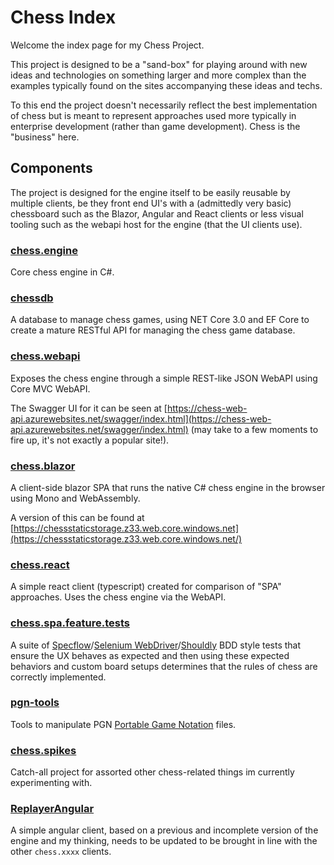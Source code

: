 # Chess Index

Welcome the index page for my Chess Project.

This project is designed to be a "sand-box" for playing around with new ideas and technologies on something larger and more complex than the examples typically found on the sites accompanying these ideas and techs.

To this end the project doesn't necessarily reflect the best implementation of chess but is meant to represent approaches used more typically in enterprise development (rather than game development). Chess is the "business" here.

## Components

The project is designed for the engine itself to be easily reusable by multiple clients, be they front end UI's with a (admittedly very basic) chessboard such as the Blazor, Angular and React clients or less visual tooling such as the webapi host for the engine (that the UI clients use).

### [chess.engine](https://github.com/Chrislee187/chess.engine)

Core chess engine in C#.

### [chessdb](https://github.com/Chrislee187/chess.db)

A database to manage chess games, using NET Core 3.0 and EF Core to create a mature RESTful API for managing the chess game database.

### [chess.webapi](https://github.com/Chrislee187/chess.webapi)

Exposes the chess engine through a simple REST-like JSON WebAPI using Core MVC WebAPI.

The Swagger UI for it can be seen at [https://chess-web-api.azurewebsites.net/swagger/index.html](https://chess-web-api.azurewebsites.net/swagger/index.html) (may take to a few moments to fire up, it's not exactly a popular site!).

### [chess.blazor](https://github.com/Chrislee187/chess.blazor)

A client-side blazor SPA that runs the native C# chess engine in the browser using Mono and WebAssembly.

A version of this can be found at [https://chessstaticstorage.z33.web.core.windows.net](https://chessstaticstorage.z33.web.core.windows.net/)

### [chess.react](https://github.com/Chrislee187/chess.reactredux)

A simple react client (typescript) created for comparison of "SPA" approaches. Uses the chess engine via the WebAPI.

### [chess.spa.feature.tests](https://github.com/Chrislee187/chess.spa.feature.tests)

A suite of [Specflow](https://specflow.org/)/[Selenium WebDriver](https://www.seleniumhq.org/)/[Shouldly](http://docs.shouldly-lib.net/v2.4.0/docs) BDD style tests that ensure the UX behaves as expected and then using these expected behaviors and custom board setups determines that the rules of chess are correctly implemented.

### [pgn-tools](https://github.com/Chrislee187/pgn-tools)

Tools to manipulate PGN [Portable Game Notation](https://en.wikipedia.org/wiki/Portable_Game_Notation) files.

### [chess.spikes](https://github.com/Chrislee187/chess.spikes)

Catch-all project for assorted other chess-related things im currently experimenting with.

### [ReplayerAngular](https://github.com/Chrislee187/ReplayerAngular)

A simple angular client, based on a previous and incomplete version of the engine and my thinking, needs to be updated to be brought in line with the other `chess.xxxx` clients.
